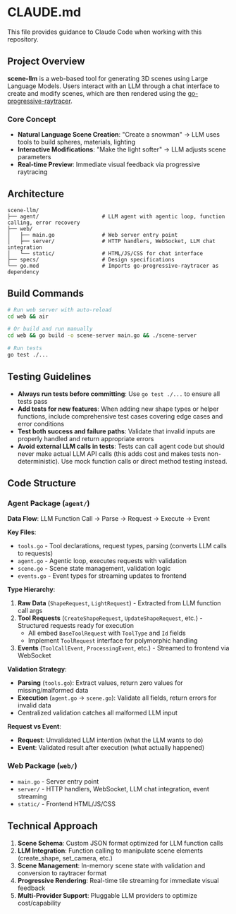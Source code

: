 # CLAUDE.md

This file provides guidance to Claude Code when working with this repository.

## Project Overview

**scene-llm** is a web-based tool for generating 3D scenes using Large Language Models. Users interact with an LLM through a chat interface to create and modify scenes, which are then rendered using the [go-progressive-raytracer](https://github.com/df07/go-progressive-raytracer).

### Core Concept
- **Natural Language Scene Creation**: "Create a snowman" → LLM uses tools to build spheres, materials, lighting
- **Interactive Modifications**: "Make the light softer" → LLM adjusts scene parameters
- **Real-time Preview**: Immediate visual feedback via progressive raytracing

## Architecture

```
scene-llm/
├── agent/                    # LLM agent with agentic loop, function calling, error recovery
├── web/
│   ├── main.go               # Web server entry point
│   ├── server/               # HTTP handlers, WebSocket, LLM chat integration
│   └── static/               # HTML/JS/CSS for chat interface
├── specs/                    # Design specifications
└── go.mod                    # Imports go-progressive-raytracer as dependency
```

## Build Commands

```bash
# Run web server with auto-reload
cd web && air

# Or build and run manually
cd web && go build -o scene-server main.go && ./scene-server

# Run tests
go test ./...
```

## Testing Guidelines

- **Always run tests before committing**: Use `go test ./...` to ensure all tests pass
- **Add tests for new features**: When adding new shape types or helper functions, include comprehensive test cases covering edge cases and error conditions
- **Test both success and failure paths**: Validate that invalid inputs are properly handled and return appropriate errors
- **Avoid external LLM calls in tests**: Tests can call agent code but should never make actual LLM API calls (this adds cost and makes tests non-deterministic). Use mock function calls or direct method testing instead.

## Code Structure

### Agent Package (`agent/`)

**Data Flow**: LLM Function Call → Parse → Request → Execute → Event

**Key Files**:
- `tools.go` - Tool declarations, request types, parsing (converts LLM calls to requests)
- `agent.go` - Agentic loop, executes requests with validation
- `scene.go` - Scene state management, validation logic
- `events.go` - Event types for streaming updates to frontend

**Type Hierarchy**:
1. **Raw Data** (`ShapeRequest`, `LightRequest`) - Extracted from LLM function call args
2. **Tool Requests** (`CreateShapeRequest`, `UpdateShapeRequest`, etc.) - Structured requests ready for execution
   - All embed `BaseToolRequest` with `ToolType` and `Id` fields
   - Implement `ToolRequest` interface for polymorphic handling
3. **Events** (`ToolCallEvent`, `ProcessingEvent`, etc.) - Streamed to frontend via WebSocket

**Validation Strategy**:
- **Parsing** (`tools.go`): Extract values, return zero values for missing/malformed data
- **Execution** (`agent.go` → `scene.go`): Validate all fields, return errors for invalid data
- Centralized validation catches all malformed LLM input

**Request vs Event**:
- **Request**: Unvalidated LLM intention (what the LLM wants to do)
- **Event**: Validated result after execution (what actually happened)

### Web Package (`web/`)

- `main.go` - Server entry point
- `server/` - HTTP handlers, WebSocket, LLM chat integration, event streaming
- `static/` - Frontend HTML/JS/CSS

## Technical Approach

1. **Scene Schema**: Custom JSON format optimized for LLM function calls
2. **LLM Integration**: Function calling to manipulate scene elements (create_shape, set_camera, etc.)
3. **Scene Management**: In-memory scene state with validation and conversion to raytracer format
4. **Progressive Rendering**: Real-time tile streaming for immediate visual feedback
5. **Multi-Provider Support**: Pluggable LLM providers to optimize cost/capability